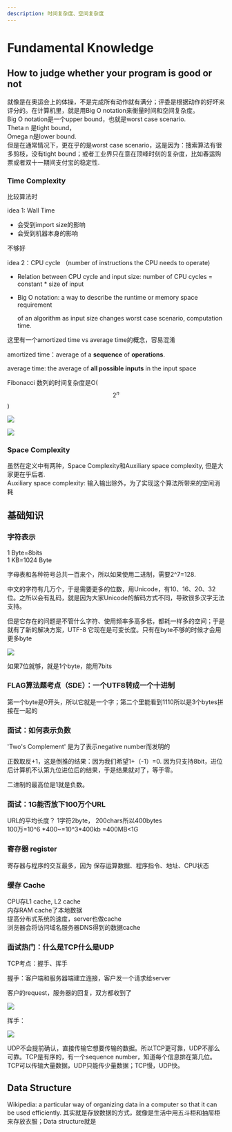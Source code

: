 ```yaml
---
description: 时间复杂度、空间复杂度
---
```


# Fundamental Knowledge

## How to judge whether your program is good or not

就像是在奥运会上的体操，不是完成所有动作就有满分；评委是根据动作的好坏来评分的。在计算机里，就是用Big O notation来衡量时间和空间复杂度。  
Big O notation是一个upper bound，也就是worst case scenario.   
Theta n 是tight bound，  
Omega n是lower bound.   
但是在通常情况下，更在乎的是worst case scenario，这是因为：搜索算法有很多剪枝，没有tight bound；或者工业界只在意在顶峰时刻的复杂度，比如春运购票或者双十一期间支付宝的稳定性.

### Time Complexity 

比较算法时 

idea 1: Wall Time 

* 会受到import size的影响
* 会受到机器本身的影响

不够好

idea 2：CPU cycle （number of instructions the CPU needs to operate\)

* Relation between CPU cycle and input size: number of CPU cycles = constant \* size of input
* Big O notation: a way to describe the runtime or memory space requirement

  of an algorithm as input size changes worst case scenario, computation time.

这里有一个amortized time vs average time的概念，容易混淆

amortized time：average of a **sequence** of **operations**. 

average time: the average of **all possible inputs** in the input space 

Fibonacci 数列的时间复杂度是O\( $$2^{n}$$ \)

![](../.gitbook/assets/image%20%2855%29.png)

![](../.gitbook/assets/image%20%2841%29.png)

### Space Complexity 

虽然在定义中有两种，Space Complexity和Auxiliary space complexity, 但是大家更在乎后者.   
Auxiliary space complexity: 输入输出除外，为了实现这个算法所带来的空间消耗



## 基础知识

### 字符表示

1 Byte=8bits  
1 KB=1024 Byte

字母表和各种符号总共一百来个，所以如果使用二进制，需要2^7=128.

中文的字符有几万个，于是需要更多的位数，用Unicode，有10、16、20、32位。之所以会有乱码，就是因为大家Unicode的解码方式不同，导致很多汉字无法支持。

但是它存在的问题是不管什么字符、使用频率多高多低，都耗一样多的空间；于是就有了新的解决方案，UTF-8 它现在是可变长度。只有在byte不够的时候才会用更多byte

![](../.gitbook/assets/image%20%2867%29.png)

如果7位就够，就是1个byte，能用7bits

### FLAG算法题考点（SDE）：一个UTF8转成一个十进制

第一个byte是0开头，所以它就是一个字；第二个里能看到1110所以是3个bytes拼接在一起的

### 面试：如何表示负数

'Two's Complement' 是为了表示negative number而发明的 

正数取反+1，这是倒推的结果：因为我们希望1+（-1）=0. 因为只支持8bit，进位后计算机不认第九位进位后的结果，于是结果就对了，等于零。 

二进制的最高位是1就是负数。

### 面试：1G能否放下100万个URL

URL的平均长度？ 1字符2byte， 200chars所以400bytes  
100万=10^6 \*400~=10^3\*400kb =400MB&lt;1G

### 寄存器 register

寄存器与程序的交互最多，因为 保存运算数据、程序指令、地址、CPU状态

### 缓存 Cache

CPU存L1 cache, L2 cache   
内存RAM cache了本地数据  
提高分布式系统的速度，server也做cache  
浏览器会将访问域名服务器DNS得到的数据cache

### 面试热门：什么是TCP什么是UDP

TCP考点：握手、挥手

握手：客户端和服务器端建立连接，客户发一个请求给server

客户的request，服务器的回复，双方都收到了

![](../.gitbook/assets/image%20%2816%29.png)

  
挥手：

![](../.gitbook/assets/image%20%2849%29.png)

UDP不会提前确认，直接传输它想要传输的数据。所以TCP更可靠，UDP不那么可靠。TCP是有序的，有一个sequence number，知道每个信息排在第几位。TCP可以传输大量数据，UDP只能传少量数据；TCP慢，UDP快。



## Data Structure

Wikipedia: a particular way of organizing data in a computer so that it can be used efficiently. 其实就是存放数据的方式，就像是生活中用五斗柜和抽屉柜来存放衣服；Data structure就是

